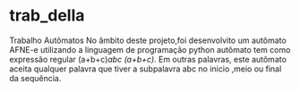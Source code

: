 # trab_della
Trabalho Autômatos
No âmbito deste projeto,foi desenvolvito um autômato AFNE-e   utilizando  a linguagem de programação  python  autômato   tem como expressão regular (a+b+c)*abc (a+b+c)*.
Em outras palavras, este autômato aceita qualquer palavra que tiver  a subpalavra abc no inicio ,meio ou final da sequência.

